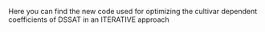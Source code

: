 Here you can find the new code used for optimizing the cultivar dependent coefficients of DSSAT in an ITERATIVE approach
